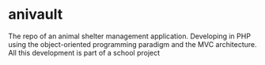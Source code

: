 # anivault
The repo of an animal shelter management application. Developing in PHP using the object-oriented programming paradigm and the MVC architecture. All this development is part of a school project 

